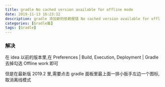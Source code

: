 ```yaml
---
title: gradle No cached version available for offline mode
date: 2019-11-13 16:23:12
description: gradle 添加新的依赖报错 No cached version available for offline mode
categories: [Gradle篇]
tags: [Gradle]
---
```


<!-- more -->

### 解决
在 idea 以前的版本里,在 Preferences | Build, Execution, Deployment | Gradle 去掉勾选 Offline work 即可

但是在最新版 2019.2 里,需要点击 gradle 面板里最上面一排小扳手左边一个图标,取消离线模式 